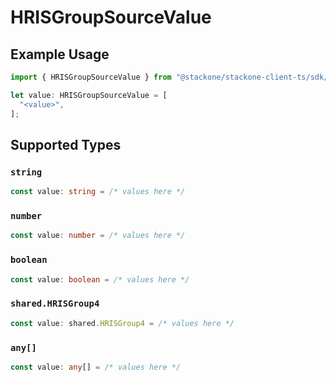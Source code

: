 # HRISGroupSourceValue

## Example Usage

```typescript
import { HRISGroupSourceValue } from "@stackone/stackone-client-ts/sdk/models/shared";

let value: HRISGroupSourceValue = [
  "<value>",
];
```

## Supported Types

### `string`

```typescript
const value: string = /* values here */
```

### `number`

```typescript
const value: number = /* values here */
```

### `boolean`

```typescript
const value: boolean = /* values here */
```

### `shared.HRISGroup4`

```typescript
const value: shared.HRISGroup4 = /* values here */
```

### `any[]`

```typescript
const value: any[] = /* values here */
```

